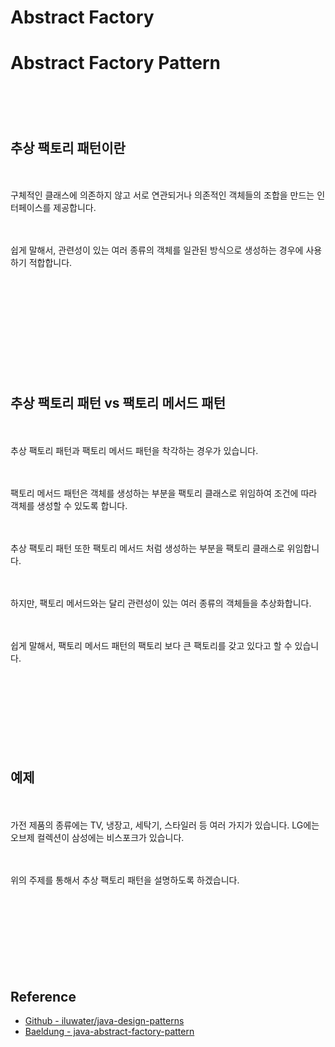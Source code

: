 # Abstract Factory

# Abstract Factory Pattern

　

　

## 추상 팩토리 패턴이란

　

구체적인 클래스에 의존하지 않고 서로 연관되거나 의존적인 객체들의 조합을 만드는 인터페이스를 제공합니다.

　

쉽게 말해서, 관련성이 있는 여러 종류의 객체를 일관된 방식으로 생성하는 경우에 사용하기 적합합니다.

　

　

　

　

　

## 추상 팩토리 패턴 vs 팩토리 메서드 패턴

　

추상 팩토리 패턴과 팩토리 메서드 패턴을 착각하는 경우가 있습니다.

　

팩토리 메서드 패턴은 객체를 생성하는 부분을 팩토리 클래스로 위임하여 조건에 따라 객체를 생성할 수 있도록 합니다.

　

추상 팩토리 패턴 또한 팩토리 메서드 처럼 생성하는 부분을 팩토리 클래스로 위임합니다.

　

하지만, 팩토리 메서드와는 달리 관련성이 있는 여러 종류의 객체들을 추상화합니다.

　

쉽게 말해서, 팩토리 메서드 패턴의 팩토리 보다 큰 팩토리를 갖고 있다고 할 수 있습니다.

　

　

　

　

## 예제

　

가전 제품의 종류에는 TV, 냉장고, 세탁기, 스타일러 등 여러 가지가 있습니다. LG에는 오브제 컬렉션이 삼성에는 비스포크가 있습니다.

　

위의 주제를 통해서 추상 팩토리 패턴을 설명하도록 하겠습니다.

　

　

　

　

## Reference

- [Github - iluwater/java-design-patterns](https://github.com/iluwatar/java-design-patterns/tree/master/abstract-factory)
- [Baeldung - java-abstract-factory-pattern](https://www.baeldung.com/java-abstract-factory-pattern)